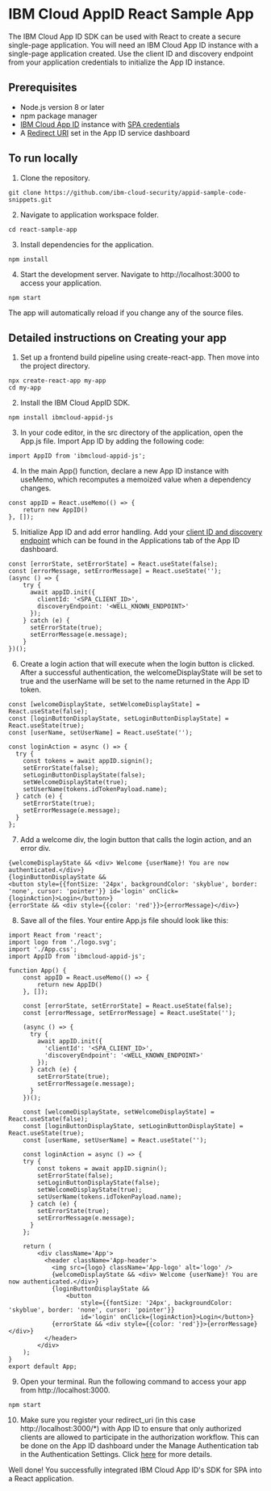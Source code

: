 # IBM Cloud AppID React Sample App

The IBM Cloud App ID SDK can be used with React to create a secure single-page application. You will need an IBM Cloud App ID instance with a single-page application created. Use the client ID and discovery endpoint from your application credentials to initialize the App ID instance.

## Prerequisites
* Node.js version 8 or later
* npm package manager
* [IBM Cloud App ID](https://cloud.ibm.com/catalog/services/app-id) instance with [SPA credentials](https://cloud.ibm.com/docs/services/appid?topic=appid-single-page#create-spa-credentials)
* A [Redirect URI](https://cloud.ibm.com/docs/services/appid?topic=appid-managing-idp#add-redirect-uri) set in the App ID service dashboard

## To run locally

1. Clone the repository.
```
git clone https://github.com/ibm-cloud-security/appid-sample-code-snippets.git
```
2. Navigate to application workspace folder.
```
cd react-sample-app
```
3. Install dependencies for the application.
```
npm install
```

4. Start the development server. Navigate to http://localhost:3000 to access your application.
```
npm start
```

The app will automatically reload if you change any of the source files.

## Detailed instructions on Creating your app

1. Set up a frontend build pipeline using create-react-app. Then move into the project directory.
```
npx create-react-app my-app
cd my-app
```
2. Install the IBM Cloud AppID SDK.
```
npm install ibmcloud-appid-js
```
3. In your code editor, in the src directory of the application, open the App.js file. Import App ID by adding the following code:
```
import AppID from 'ibmcloud-appid-js';
```
4. In the main App() function, declare a new App ID instance with useMemo, which recomputes a memoized value when a dependency changes.
```
const appID = React.useMemo(() => {
    return new AppID()
}, []);
```
5. Initialize App ID and add error handling. Add your [client ID and discovery endpoint](https://cloud.ibm.com/docs/services/appid?topic=appid-single-page#create-spa-credentials) which can be found in the Applications tab of the App ID dashboard.
```
const [errorState, setErrorState] = React.useState(false);
const [errorMessage, setErrorMessage] = React.useState('');
(async () => {
    try {
      await appID.init({
        clientId: '<SPA_CLIENT_ID>',
        discoveryEndpoint: '<WELL_KNOWN_ENDPOINT>'
      });
    } catch (e) {
      setErrorState(true);
      setErrorMessage(e.message);
    }
})();
```
6. Create a login action that will execute when the login button is clicked. After a successful authentication, the welcomeDisplayState will be set to true and the userName will be set to the name returned in the App ID token.
```
const [welcomeDisplayState, setWelcomeDisplayState] = React.useState(false);
const [loginButtonDisplayState, setLoginButtonDisplayState] = React.useState(true);
const [userName, setUserName] = React.useState('');

const loginAction = async () => {
  try {
    const tokens = await appID.signin();
    setErrorState(false);
    setLoginButtonDisplayState(false);
    setWelcomeDisplayState(true);
    setUserName(tokens.idTokenPayload.name);
  } catch (e) {
    setErrorState(true);
    setErrorMessage(e.message);
  }
};
```
7. Add a welcome div, the login button that calls the login action, and an error div.
```
{welcomeDisplayState && <div> Welcome {userName}! You are now authenticated.</div>}
{loginButtonDisplayState && 
<button style={{fontSize: '24px', backgroundColor: 'skyblue', border: 'none', cursor: 'pointer'}} id='login' onClick={loginAction}>Login</button>}
{errorState && <div style={{color: 'red'}}>{errorMessage}</div>}
```
8. Save all of the files. Your entire App.js file should look like this:
```
import React from 'react';
import logo from './logo.svg';
import './App.css';
import AppID from 'ibmcloud-appid-js';

function App() {
    const appID = React.useMemo(() => {
        return new AppID()
    }, []);

    const [errorState, setErrorState] = React.useState(false);
    const [errorMessage, setErrorMessage] = React.useState('');

    (async () => {
      try {
        await appID.init({
          'clientId': '<SPA_CLIENT_ID>',
          'discoveryEndpoint': '<WELL_KNOWN_ENDPOINT>'
        });
      } catch (e) {
        setErrorState(true);
        setErrorMessage(e.message);
      }
    })();

    const [welcomeDisplayState, setWelcomeDisplayState] = React.useState(false);
    const [loginButtonDisplayState, setLoginButtonDisplayState] = React.useState(true);
    const [userName, setUserName] = React.useState('');

    const loginAction = async () => {
    try {
        const tokens = await appID.signin();
        setErrorState(false);
        setLoginButtonDisplayState(false);
        setWelcomeDisplayState(true);
        setUserName(tokens.idTokenPayload.name);
      } catch (e) {
        setErrorState(true);
        setErrorMessage(e.message);
      }
    };
 
    return (
        <div className='App'>
          <header className='App-header'>
            <img src={logo} className='App-logo' alt='logo' />
            {welcomeDisplayState && <div> Welcome {userName}! You are now authenticated.</div>}
            {loginButtonDisplayState && 
                <button 
                    style={{fontSize: '24px', backgroundColor: 'skyblue', border: 'none', cursor: 'pointer'}} 
                    id='login' onClick={loginAction}>Login</button>}
            {errorState && <div style={{color: 'red'}}>{errorMessage}</div>}
          </header>
        </div>
    );
}
export default App;
```
9. Open your terminal. Run the following command to access your app from http://localhost:3000.
```
npm start
```
10. Make sure you register your redirect_uri (in this case http://localhost:3000/*) with App ID to ensure that only authorized clients are allowed to participate in the authorization workflow. This can be done on the App ID dashboard under the Manage Authentication tab in the Authentication Settings. Click [here](https://cloud.ibm.com/docs/services/appid?topic=appid-managing-idp#add-redirect-uri) for more details.

Well done! You successfully integrated IBM Cloud App ID's SDK for SPA into a React application.
